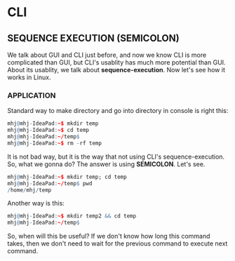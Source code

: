# CLI

## SEQUENCE EXECUTION (SEMICOLON)

We talk about GUI and CLI just before, and now we know CLI is more complicated than GUI, but CLI's usablity has much more potential than GUI. About its usablity, we talk about __sequence-execution__. Now let's see how it works in Linux.

### APPLICATION
Standard way to make directory and go into directory in console is right this:

```r
mhj@mhj-IdeaPad:~$ mkdir temp
mhj@mhj-IdeaPad:~$ cd temp
mhj@mhj-IdeaPad:~/temp$ 
mhj@mhj-IdeaPad:~$ rm -rf temp
```

It is not bad way, but it is the way that not using CLI's sequence-execution. So, what we gonna do? The answer is using **SEMICOLON**. Let's see.

```r
mhj@mhj-IdeaPad:~$ mkdir temp; cd temp
mhj@mhj-IdeaPad:~/temp$ pwd
/home/mhj/temp
```

Another way is this:

```r
mhj@mhj-IdeaPad:~$ mkdir temp2 && cd temp
mhj@mhj-IdeaPad:~/temp$ 
```

So, when will this be useful? If we don't know how long this command takes, then we don't need to wait for the previous command to execute next command.